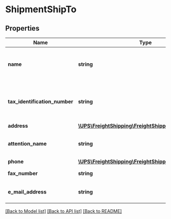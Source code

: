 # ShipmentShipTo

## Properties
Name | Type | Description | Notes
------------ | ------------- | ------------- | -------------
**name** | **string** | The Consignee�s name or company name. | 
**tax_identification_number** | **string** | Company&#x27;s Tax Identification Number of the Consignee | [optional] 
**address** | [**\UPS\FreightShipping\FreightShipping\ShipToAddress**](ShipToAddress.md) |  | [optional] 
**attention_name** | **string** | Contact name at the ship to location. | [optional] 
**phone** | [**\UPS\FreightShipping\FreightShipping\ShipToPhone**](ShipToPhone.md) |  | [optional] 
**fax_number** | **string** | Consignee�s fax number. | [optional] 
**e_mail_address** | **string** | Consignee�s email address. | [optional] 

[[Back to Model list]](../../README.md#documentation-for-models) [[Back to API list]](../../README.md#documentation-for-api-endpoints) [[Back to README]](../../README.md)

